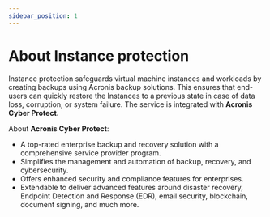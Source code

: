 ```yaml
---
sidebar_position: 1
---
```

# About Instance protection

Instance protection safeguards virtual machine instances and workloads by creating backups using Acronis backup solutions. This ensures that end-users can quickly restore the Instances to a previous state in case of data loss, corruption, or system failure. The service is integrated with **Acronis Cyber Protect.**

About **Acronis Cyber Protect**:

- A top-rated enterprise backup and recovery solution with a comprehensive service provider program.
- Simplifies the management and automation of backup, recovery, and cybersecurity.  
- Offers enhanced security and compliance features for enterprises.  
- Extendable to deliver advanced features around disaster recovery, Endpoint Detection and Response (EDR), email security, blockchain, document signing, and much more.





